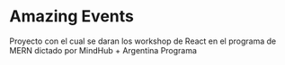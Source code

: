 # Amazing Events

Proyecto con el cual se daran los workshop de React en el programa de MERN dictado por MindHub + Argentina Programa

